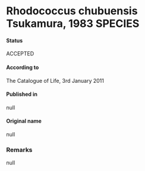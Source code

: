 # Rhodococcus chubuensis Tsukamura, 1983 SPECIES

#### Status
ACCEPTED

#### According to
The Catalogue of Life, 3rd January 2011

#### Published in
null

#### Original name
null

### Remarks
null